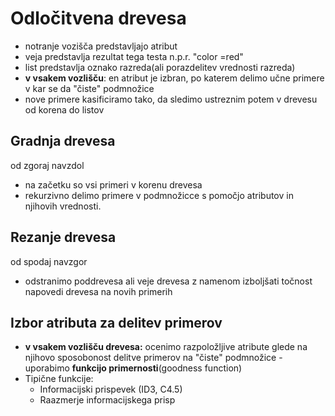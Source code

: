 # Odločitvena drevesa
- notranje vozišča predstavljajo atribut
- veja predstavlja rezultat tega testa n.p.r. "color =red"
- list predstavlja oznako razreda(ali porazdelitev vrednosti razreda)
- **v vsakem vozlišču**: en atribut je izbran, po katerem delimo učne primere v kar se da "čiste" podmnožice
- nove primere kasificiramo tako, da sledimo ustreznim potem v drevesu od korena do listov

## Gradnja drevesa
od zgoraj navzdol
- na začetku so vsi primeri v korenu drevesa
- rekurzivno delimo primere v podmnožicce s pomočjo atributov in  njihovih vrednosti.

## Rezanje drevesa
od spodaj navzgor
- odstranimo poddrevesa ali veje drevesa z namenom izboljšati točnost napovedi drevesa na novih primerih

## Izbor atributa za delitev primerov
- **v vsakem vozlišču drevesa:** ocenimo razpoložljive atribute glede na njihovo sposobonost delitve primerov na "čiste" podmnožice - uporabimo **funkcijo primernosti**(goodness function)
- Tipične funkcije:
	- Informacijski prispevek (ID3, C4.5) 
	- Raazmerje informacijskega prisp